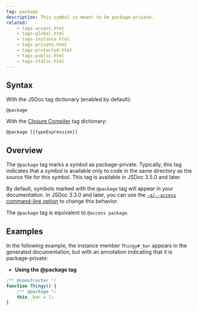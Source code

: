 ```yaml
---
tag: package
description: This symbol is meant to be package-private.
related:
    - tags-access.html
    - tags-global.html
    - tags-instance.html
    - tags-private.html
    - tags-protected.html
    - tags-public.html
    - tags-static.html
---
```


## Syntax

With the JSDoc tag dictionary (enabled by default):

`@package`

With the [Closure Compiler][closure] tag dictionary:

`@package [{typeExpression}]`

[closure]: https://github.com/google/closure-compiler/wiki/Annotating-JavaScript-for-the-Closure-Compiler#jsdoc-tags


## Overview

The `@package` tag marks a symbol as package-private. Typically, this tag indicates that a symbol is
available only to code in the same directory as the source file for this symbol. This tag is
available in JSDoc 3.5.0 and later.

By default, symbols marked with the `@package` tag will appear in your documentation. In JSDoc
3.3.0 and later, you can use the [`-a/--access` command-line option][access-option] to change this
behavior.

The `@package` tag is equivalent to `@access package`.

[access-option]: about-commandline.html


## Examples

In the following example, the instance member `Thingy#_bar` appears in the generated documentation,
but with an annotation indicating that it is package-private:

* **Using the @package tag**

```js
/** @constructor */
function Thingy() {
    /** @package */
    this._bar = 1;
}
```

